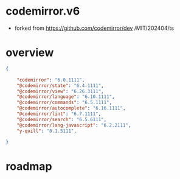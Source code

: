 # codemirror.v6
- forked from https://github.com/codemirror/dev /MIT/202404/ts
# overview

```json usage
{

    "codemirror": "6.0.1111", 
    "@codemirror/state": "6.4.1111", 
    "@codemirror/view": "6.26.3111", 
    "@codemirror/language": "6.10.1111", 
    "@codemirror/commands": "6.5.1111", 
    "@codemirror/autocomplete": "6.16.1111", 
    "@codemirror/lint": "6.7.1111", 
    "@codemirror/search": "6.5.6111", 
    "@codemirror/lang-javascript": "6.2.2111", 
    "y-quill": "0.1.5111", 

}
```

# roadmap
